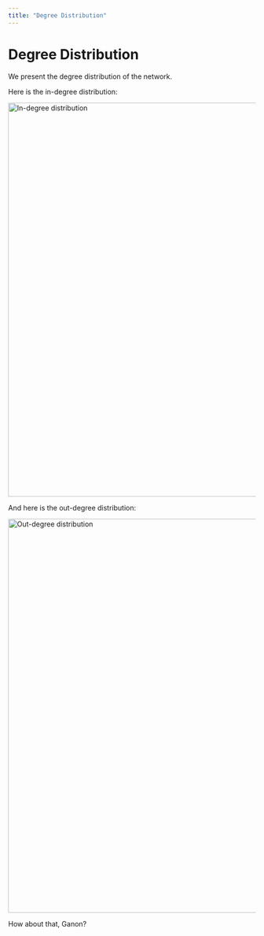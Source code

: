 ```yaml
---
title: "Degree Distribution"
---
```

# Degree Distribution

We present the degree distribution of the network. 

Here is the in-degree distribution:

<img src="/in_deg_dist.png" alt="In-degree distribution" style="width:800px;"/>

And here is the out-degree distribution:

<img src="/out_deg_dist.png" alt="Out-degree distribution" style="width:800px;"/>

How about that, Ganon?